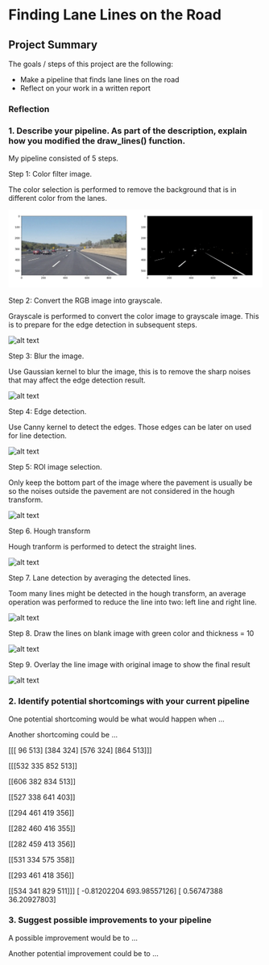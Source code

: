# **Finding Lane Lines on the Road** 

## Project Summary

The goals / steps of this project are the following:
* Make a pipeline that finds lane lines on the road
* Reflect on your work in a written report


[image1]: \examples\color_selection.png "Logo Title Text 2"



### Reflection

### 1. Describe your pipeline. As part of the description, explain how you modified the draw_lines() function.

My pipeline consisted of 5 steps. 

Step 1: Color filter image.

The color selection is performed to remove the background that is in different color from the lanes.

![alt text][image1]

Step 2: Convert the RGB image into grayscale.

Grayscale is performed to convert the color image to grayscale image. This is to prepare for the edge detection in subsequent steps.

![alt text](https://github.com/lukadog/udacity-self-driving-lane-line/tree/master/examples/color_selection.png  "Grayscale")

Step 3: Blur the image.

Use Gaussian kernel to blur the image, this is to remove the sharp noises that may affect the edge detection result.

![alt text](https://github.com/lukadog/udacity-self-driving-lane-line/tree/master/examples/color_selection.png  "Grayscale")

Step 4: Edge detection.

Use Canny kernel to detect the edges. Those edges can be later on used for line detection.

![alt text](https://github.com/lukadog/udacity-self-driving-lane-line/tree/master/examples/color_selection.png  "Grayscale")

Step 5: ROI image selection.

Only keep the bottom part of the image where the pavement is usually be so the noises outside the pavement are not considered in the hough transform.

![alt text](https://github.com/lukadog/udacity-self-driving-lane-line/tree/master/examples/color_selection.png  "Grayscale")

Step 6. Hough transform

Hough tranform is performed to detect the straight lines.

![alt text](https://github.com/lukadog/udacity-self-driving-lane-line/tree/master/examples/color_selection.png  "Grayscale")

Step 7. Lane detection by averaging the detected lines.

Toom many lines might be detected in the hough transform, an average operation was performed to reduce the line into two: left line and right line.

![alt text](https://github.com/lukadog/udacity-self-driving-lane-line/tree/master/examples/color_selection.png  "Grayscale")

Step 8. Draw the lines on blank image with green color and thickness = 10

![alt text](https://github.com/lukadog/udacity-self-driving-lane-line/tree/master/examples/color_selection.png  "Grayscale")

Step 9. Overlay the line image with original image to show the final result

![alt text](https://github.com/lukadog/udacity-self-driving-lane-line/tree/master/examples/color_selection.png  "Grayscale")



### 2. Identify potential shortcomings with your current pipeline


One potential shortcoming would be what would happen when ... 

Another shortcoming could be ...


[[[ 96 513]
  [384 324]
  [576 324]
  [864 513]]]

[[[532 335 852 513]]

 [[606 382 834 513]]

 [[527 338 641 403]]

 [[294 461 419 356]]

 [[282 460 416 355]]

 [[282 459 413 356]]

 [[531 334 575 358]]

 [[293 461 418 356]]

 [[534 341 829 511]]]
[ -0.81202204 693.98557126]
[ 0.56747388 36.20927803]




### 3. Suggest possible improvements to your pipeline

A possible improvement would be to ...

Another potential improvement could be to ...
